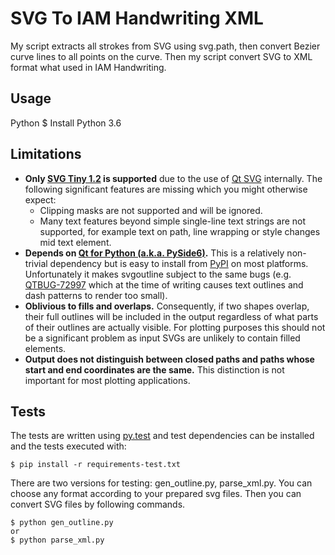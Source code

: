 SVG To IAM Handwriting XML
==========================

My script extracts all strokes from SVG using svg.path, then convert 
Bezier curve lines to all points on the curve.
Then my script convert SVG to XML format what used in IAM Handwriting.


Usage
-----

Python 
    $ Install Python 3.6


Limitations
-----------

* **Only [SVG Tiny 1.2](https://www.w3.org/TR/SVGTiny12/) is supported** due to the
  use of [Qt SVG](http://doc.qt.io/qt-5/qtsvg-index.html) internally. The
  following significant features are missing which you might otherwise expect:
  * Clipping masks are not supported and will be ignored.
  * Many text features beyond simple single-line text strings are not
    supported, for example text on path, line wrapping or style changes mid
    text element.
* **Depends on [Qt for Python (a.k.a.
  PySide6)](https://wiki.qt.io/Qt_for_Python).**  This is a relatively
  non-trivial dependency but is easy to install from
  [PyPI](https://pypi.org/project/PySide6/) on most platforms. Unfortunately it
  makes svgoutline subject to the same bugs (e.g.
  [QTBUG-72997](https://bugreports.qt.io/browse/QTBUG-72997) which at the time
  of writing causes text outlines and dash patterns to render too small).
* **Oblivious to fills and overlaps.** Consequently, if two shapes overlap,
  their full outlines will be included in the output regardless of what parts
  of their outlines are actually visible. For plotting purposes this should not
  be a significant problem as input SVGs are unlikely to contain filled
  elements.
* **Output does not distinguish between closed paths and paths whose start and
  end coordinates are the same.** This distinction is not important for most
  plotting applications.


Tests
-----

The tests are written using [py.test](https://docs.pytest.org/en/latest/) and
test dependencies can be installed and the tests executed with:

    $ pip install -r requirements-test.txt

There are two versions for testing: gen_outline.py, parse_xml.py. You can choose
any format according to your prepared svg files.
Then you can convert SVG files by following commands.

    $ python gen_outline.py
    or 
    $ python parse_xml.py